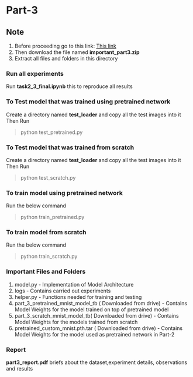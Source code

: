 # Part-3
## Note

1. Before proceeding go to this link: [This link](https://drive.google.com/drive/folders/1_JHcB4aThYCxZXwpEFHgwYVPpfZjZvOi?usp=sharing)
2. Then download the file named **important_part3.zip**
3. Extract all files and folders in this directory

### Run all experiments
 Run **task2_3_final.ipynb** this to reproduce all results

### To Test model that was trained using pretrained network

Create a directory named **test_loader** and copy all the test images into it   
Then Run
> python test_pretrained.py


### To Test model that was trained from scratch

Create a directory named **test_loader** and copy all the test images into it   
Then Run
> python test_scratch.py


### To train model using pretrained network

Run the below command
> python train_pretrained.py

### To train model from scratch

Run the below command
> python train_scratch.py


### Important Files and Folders

1. model.py - Implementation of Model Architecture
2. logs - Contains carried out experiments
3. helper.py - Functions needed for training and testing
4. part_3_pretrained_mnist_model_tb ( Downloaded from drive) - Contains Model Weights for the model trained on top of pretrained model
5. part_3_scratch_mnist_model_tb( Downloaded from drive) - Contains Model Weights for the models trained from scratch 
6. pretrained_custom_mnist.pth.tar ( Downloaded from drive) - Contains Model Weights for the model used as pretrained network in Part-2

### Report

**part3_report.pdf** briefs about the dataset,experiment details, observations and results

